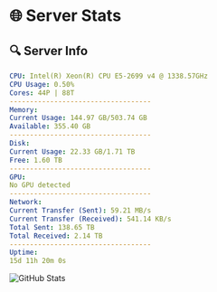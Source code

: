 # 🌐 Server Stats
## 🔍 Server Info
```yaml
CPU: Intel(R) Xeon(R) CPU E5-2699 v4 @ 1338.57GHz
CPU Usage: 0.50%
Cores: 44P | 88T
-----------------------------------
Memory:
Current Usage: 144.97 GB/503.74 GB
Available: 355.40 GB
-----------------------------------
Disk:
Current Usage: 22.33 GB/1.71 TB
Free: 1.60 TB
-----------------------------------
GPU:
No GPU detected
-----------------------------------
Network:
Current Transfer (Sent): 59.21 MB/s
Current Transfer (Received): 541.14 KB/s
Total Sent: 138.65 TB
Total Received: 2.14 TB
-----------------------------------
Uptime:
15d 11h 20m 0s
```
![GitHub Stats](https://img.shields.io/badge/Updated-2025-02-23_10:03:18-blue)